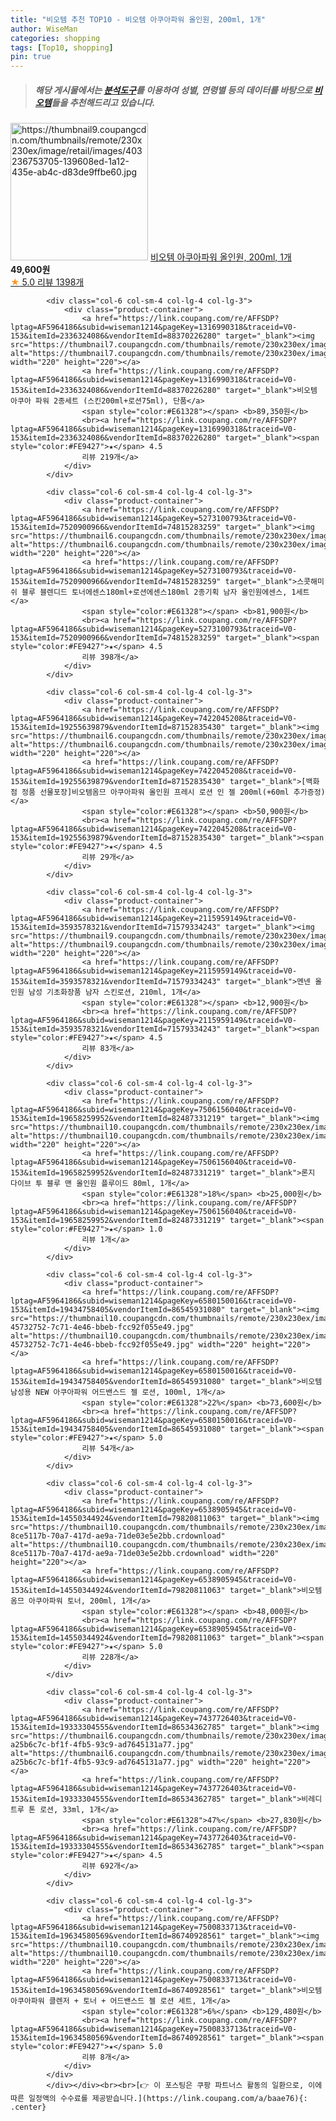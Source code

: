 ```yaml
---
title: "비오템 추천 TOP10 - 비오템 아쿠아파워 올인원, 200ml, 1개"
author: WiseMan
categories: shopping
tags: [Top10, shopping]
pin: true
---
```


> ##### 해당 게시물에서는 [**분석도구**](https://itemscout.io/)를 이용하여 **성별**, **연령별** 등의 데이터를 바탕으로 [**비오템**](https://link.coupang.com/a/baae76)들을 추천해드리고 있습니다.
<div class="container"><div class="row">
            <div class="col-6 col-sm-4 col-lg-4 col-lg-3">
                <div class="product-container">
                    <a href="https://link.coupang.com/re/AFFSDP?lptag=AF5964186&subid=wiseman1214&pageKey=6235072595&traceid=V0-153&itemId=12552483467&vendorItemId=79820811542" target="_blank"><img src="https://thumbnail9.coupangcdn.com/thumbnails/remote/230x230ex/image/retail/images/403236753705-139608ed-1a12-435e-ab4c-d83de9ffbe60.jpg" alt="https://thumbnail9.coupangcdn.com/thumbnails/remote/230x230ex/image/retail/images/403236753705-139608ed-1a12-435e-ab4c-d83de9ffbe60.jpg" width="220" height="220"></a>
                    <a href="https://link.coupang.com/re/AFFSDP?lptag=AF5964186&subid=wiseman1214&pageKey=6235072595&traceid=V0-153&itemId=12552483467&vendorItemId=79820811542" target="_blank">비오템 아쿠아파워 올인원, 200ml, 1개</a>
                    <span style="color:#E61328"></span> <b>49,600원</b>
                    <br><a href="https://link.coupang.com/re/AFFSDP?lptag=AF5964186&subid=wiseman1214&pageKey=6235072595&traceid=V0-153&itemId=12552483467&vendorItemId=79820811542" target="_blank"><span style="color:#FE9427">★</span> 5.0
                    리뷰 1398개</a>
                </div>
            </div>
            
            <div class="col-6 col-sm-4 col-lg-4 col-lg-3">
                <div class="product-container">
                    <a href="https://link.coupang.com/re/AFFSDP?lptag=AF5964186&subid=wiseman1214&pageKey=1316990318&traceid=V0-153&itemId=2336324086&vendorItemId=88370226280" target="_blank"><img src="https://thumbnail7.coupangcdn.com/thumbnails/remote/230x230ex/image/vendor_inventory/225d/4ccdec4179d58a2d70fa47408c8d1e0183803a9b39960f163b074a55b034.png" alt="https://thumbnail7.coupangcdn.com/thumbnails/remote/230x230ex/image/vendor_inventory/225d/4ccdec4179d58a2d70fa47408c8d1e0183803a9b39960f163b074a55b034.png" width="220" height="220"></a>
                    <a href="https://link.coupang.com/re/AFFSDP?lptag=AF5964186&subid=wiseman1214&pageKey=1316990318&traceid=V0-153&itemId=2336324086&vendorItemId=88370226280" target="_blank">비오템 아쿠아 파워 2종세트 (스킨200ml+로션75ml), 단품</a>
                    <span style="color:#E61328"></span> <b>89,350원</b>
                    <br><a href="https://link.coupang.com/re/AFFSDP?lptag=AF5964186&subid=wiseman1214&pageKey=1316990318&traceid=V0-153&itemId=2336324086&vendorItemId=88370226280" target="_blank"><span style="color:#FE9427">★</span> 4.5
                    리뷰 219개</a>
                </div>
            </div>
            
            <div class="col-6 col-sm-4 col-lg-4 col-lg-3">
                <div class="product-container">
                    <a href="https://link.coupang.com/re/AFFSDP?lptag=AF5964186&subid=wiseman1214&pageKey=5273100793&traceid=V0-153&itemId=7520900966&vendorItemId=74815283259" target="_blank"><img src="https://thumbnail6.coupangcdn.com/thumbnails/remote/230x230ex/image/vendor_inventory/d3e9/b5e31761311815b8c9db0abb2284aa33a4a4a38e471dcfc7aa387705709e.jpg" alt="https://thumbnail6.coupangcdn.com/thumbnails/remote/230x230ex/image/vendor_inventory/d3e9/b5e31761311815b8c9db0abb2284aa33a4a4a38e471dcfc7aa387705709e.jpg" width="220" height="220"></a>
                    <a href="https://link.coupang.com/re/AFFSDP?lptag=AF5964186&subid=wiseman1214&pageKey=5273100793&traceid=V0-153&itemId=7520900966&vendorItemId=74815283259" target="_blank">스콧해미쉬 블루 블렌디드 토너에센스180ml+로션에센스180ml 2종기획 남자 올인원에센스, 1세트</a>
                    <span style="color:#E61328"></span> <b>81,900원</b>
                    <br><a href="https://link.coupang.com/re/AFFSDP?lptag=AF5964186&subid=wiseman1214&pageKey=5273100793&traceid=V0-153&itemId=7520900966&vendorItemId=74815283259" target="_blank"><span style="color:#FE9427">★</span> 4.5
                    리뷰 398개</a>
                </div>
            </div>
            
            <div class="col-6 col-sm-4 col-lg-4 col-lg-3">
                <div class="product-container">
                    <a href="https://link.coupang.com/re/AFFSDP?lptag=AF5964186&subid=wiseman1214&pageKey=7422045208&traceid=V0-153&itemId=19255639879&vendorItemId=87152835430" target="_blank"><img src="https://thumbnail6.coupangcdn.com/thumbnails/remote/230x230ex/image/vendor_inventory/1b92/c2f8a4ded89bc81238c6d3057680c012ed058756c0250c1042903fa04738.jpg" alt="https://thumbnail6.coupangcdn.com/thumbnails/remote/230x230ex/image/vendor_inventory/1b92/c2f8a4ded89bc81238c6d3057680c012ed058756c0250c1042903fa04738.jpg" width="220" height="220"></a>
                    <a href="https://link.coupang.com/re/AFFSDP?lptag=AF5964186&subid=wiseman1214&pageKey=7422045208&traceid=V0-153&itemId=19255639879&vendorItemId=87152835430" target="_blank">[백화점 정품 선물포장]비오템옴므 아쿠아파워 올인원 프레시 로션 인 젤 200ml(+60ml 추가증정)</a>
                    <span style="color:#E61328"></span> <b>50,900원</b>
                    <br><a href="https://link.coupang.com/re/AFFSDP?lptag=AF5964186&subid=wiseman1214&pageKey=7422045208&traceid=V0-153&itemId=19255639879&vendorItemId=87152835430" target="_blank"><span style="color:#FE9427">★</span> 4.5
                    리뷰 29개</a>
                </div>
            </div>
            
            <div class="col-6 col-sm-4 col-lg-4 col-lg-3">
                <div class="product-container">
                    <a href="https://link.coupang.com/re/AFFSDP?lptag=AF5964186&subid=wiseman1214&pageKey=2115959149&traceid=V0-153&itemId=3593578321&vendorItemId=71579334243" target="_blank"><img src="https://thumbnail9.coupangcdn.com/thumbnails/remote/230x230ex/image/vendor_inventory/c48d/c41f667f4953602de6a097c35edd31d95a3e6be99bf4a6f62454d0f3f249.jpg" alt="https://thumbnail9.coupangcdn.com/thumbnails/remote/230x230ex/image/vendor_inventory/c48d/c41f667f4953602de6a097c35edd31d95a3e6be99bf4a6f62454d0f3f249.jpg" width="220" height="220"></a>
                    <a href="https://link.coupang.com/re/AFFSDP?lptag=AF5964186&subid=wiseman1214&pageKey=2115959149&traceid=V0-153&itemId=3593578321&vendorItemId=71579334243" target="_blank">멘넨 올인원 남성 기초화장품 남자 스킨로션, 210ml, 1개</a>
                    <span style="color:#E61328"></span> <b>12,900원</b>
                    <br><a href="https://link.coupang.com/re/AFFSDP?lptag=AF5964186&subid=wiseman1214&pageKey=2115959149&traceid=V0-153&itemId=3593578321&vendorItemId=71579334243" target="_blank"><span style="color:#FE9427">★</span> 4.5
                    리뷰 83개</a>
                </div>
            </div>
            
            <div class="col-6 col-sm-4 col-lg-4 col-lg-3">
                <div class="product-container">
                    <a href="https://link.coupang.com/re/AFFSDP?lptag=AF5964186&subid=wiseman1214&pageKey=7506156040&traceid=V0-153&itemId=19658259952&vendorItemId=82487331219" target="_blank"><img src="https://thumbnail10.coupangcdn.com/thumbnails/remote/230x230ex/image/vendor_inventory/d38e/bb3ea14d616fe188e0348697efa12017c50f873ba751760d55cfc307d91b.jpg" alt="https://thumbnail10.coupangcdn.com/thumbnails/remote/230x230ex/image/vendor_inventory/d38e/bb3ea14d616fe188e0348697efa12017c50f873ba751760d55cfc307d91b.jpg" width="220" height="220"></a>
                    <a href="https://link.coupang.com/re/AFFSDP?lptag=AF5964186&subid=wiseman1214&pageKey=7506156040&traceid=V0-153&itemId=19658259952&vendorItemId=82487331219" target="_blank">론지 다이브 투 블루 맨 올인원 플루이드 80ml, 1개</a>
                    <span style="color:#E61328">18%</span> <b>25,000원</b>
                    <br><a href="https://link.coupang.com/re/AFFSDP?lptag=AF5964186&subid=wiseman1214&pageKey=7506156040&traceid=V0-153&itemId=19658259952&vendorItemId=82487331219" target="_blank"><span style="color:#FE9427">★</span> 1.0
                    리뷰 1개</a>
                </div>
            </div>
            
            <div class="col-6 col-sm-4 col-lg-4 col-lg-3">
                <div class="product-container">
                    <a href="https://link.coupang.com/re/AFFSDP?lptag=AF5964186&subid=wiseman1214&pageKey=6580150016&traceid=V0-153&itemId=19434758405&vendorItemId=86545931080" target="_blank"><img src="https://thumbnail10.coupangcdn.com/thumbnails/remote/230x230ex/image/retail/images/717086781950968-45732752-7c71-4e46-bbeb-fcc92f055e49.jpg" alt="https://thumbnail10.coupangcdn.com/thumbnails/remote/230x230ex/image/retail/images/717086781950968-45732752-7c71-4e46-bbeb-fcc92f055e49.jpg" width="220" height="220"></a>
                    <a href="https://link.coupang.com/re/AFFSDP?lptag=AF5964186&subid=wiseman1214&pageKey=6580150016&traceid=V0-153&itemId=19434758405&vendorItemId=86545931080" target="_blank">비오템 남성용 NEW 아쿠아파워 어드밴스드 젤 로션, 100ml, 1개</a>
                    <span style="color:#E61328">22%</span> <b>73,600원</b>
                    <br><a href="https://link.coupang.com/re/AFFSDP?lptag=AF5964186&subid=wiseman1214&pageKey=6580150016&traceid=V0-153&itemId=19434758405&vendorItemId=86545931080" target="_blank"><span style="color:#FE9427">★</span> 5.0
                    리뷰 54개</a>
                </div>
            </div>
            
            <div class="col-6 col-sm-4 col-lg-4 col-lg-3">
                <div class="product-container">
                    <a href="https://link.coupang.com/re/AFFSDP?lptag=AF5964186&subid=wiseman1214&pageKey=6538905945&traceid=V0-153&itemId=14550344924&vendorItemId=79820811063" target="_blank"><img src="https://thumbnail10.coupangcdn.com/thumbnails/remote/230x230ex/image/retail/images/440317251871801-8ce5117b-70a7-417d-ae9a-71de03e5e2bb.crdownload" alt="https://thumbnail10.coupangcdn.com/thumbnails/remote/230x230ex/image/retail/images/440317251871801-8ce5117b-70a7-417d-ae9a-71de03e5e2bb.crdownload" width="220" height="220"></a>
                    <a href="https://link.coupang.com/re/AFFSDP?lptag=AF5964186&subid=wiseman1214&pageKey=6538905945&traceid=V0-153&itemId=14550344924&vendorItemId=79820811063" target="_blank">비오템 옴므 아쿠아파워 토너, 200ml, 1개</a>
                    <span style="color:#E61328"></span> <b>48,000원</b>
                    <br><a href="https://link.coupang.com/re/AFFSDP?lptag=AF5964186&subid=wiseman1214&pageKey=6538905945&traceid=V0-153&itemId=14550344924&vendorItemId=79820811063" target="_blank"><span style="color:#FE9427">★</span> 5.0
                    리뷰 228개</a>
                </div>
            </div>
            
            <div class="col-6 col-sm-4 col-lg-4 col-lg-3">
                <div class="product-container">
                    <a href="https://link.coupang.com/re/AFFSDP?lptag=AF5964186&subid=wiseman1214&pageKey=7437726403&traceid=V0-153&itemId=19333304555&vendorItemId=86534362785" target="_blank"><img src="https://thumbnail6.coupangcdn.com/thumbnails/remote/230x230ex/image/retail/images/284616891631047-a25b6c7c-bf1f-4fb5-93c9-ad7645131a77.jpg" alt="https://thumbnail6.coupangcdn.com/thumbnails/remote/230x230ex/image/retail/images/284616891631047-a25b6c7c-bf1f-4fb5-93c9-ad7645131a77.jpg" width="220" height="220"></a>
                    <a href="https://link.coupang.com/re/AFFSDP?lptag=AF5964186&subid=wiseman1214&pageKey=7437726403&traceid=V0-153&itemId=19333304555&vendorItemId=86534362785" target="_blank">비레디 트루 톤 로션, 33ml, 1개</a>
                    <span style="color:#E61328">47%</span> <b>27,830원</b>
                    <br><a href="https://link.coupang.com/re/AFFSDP?lptag=AF5964186&subid=wiseman1214&pageKey=7437726403&traceid=V0-153&itemId=19333304555&vendorItemId=86534362785" target="_blank"><span style="color:#FE9427">★</span> 4.5
                    리뷰 692개</a>
                </div>
            </div>
            
            <div class="col-6 col-sm-4 col-lg-4 col-lg-3">
                <div class="product-container">
                    <a href="https://link.coupang.com/re/AFFSDP?lptag=AF5964186&subid=wiseman1214&pageKey=7500833713&traceid=V0-153&itemId=19634580569&vendorItemId=86740928561" target="_blank"><img src="https://thumbnail10.coupangcdn.com/thumbnails/remote/230x230ex/image/vendor_inventory/94ab/ecc22441912ce2c1002dca9ed8bfdde8ef3d98c02512e003bb6a17ce712f.JPG" alt="https://thumbnail10.coupangcdn.com/thumbnails/remote/230x230ex/image/vendor_inventory/94ab/ecc22441912ce2c1002dca9ed8bfdde8ef3d98c02512e003bb6a17ce712f.JPG" width="220" height="220"></a>
                    <a href="https://link.coupang.com/re/AFFSDP?lptag=AF5964186&subid=wiseman1214&pageKey=7500833713&traceid=V0-153&itemId=19634580569&vendorItemId=86740928561" target="_blank">비오템 아쿠아파워 클렌저 + 토너 + 어드밴스드 젤 로션 세트, 1개</a>
                    <span style="color:#E61328">6%</span> <b>129,480원</b>
                    <br><a href="https://link.coupang.com/re/AFFSDP?lptag=AF5964186&subid=wiseman1214&pageKey=7500833713&traceid=V0-153&itemId=19634580569&vendorItemId=86740928561" target="_blank"><span style="color:#FE9427">★</span> 5.0
                    리뷰 8개</a>
                </div>
            </div>
            </div></div><br><br>[👉 이 포스팅은 쿠팡 파트너스 활동의 일환으로, 이에 따른 일정액의 수수료를 제공받습니다.](https://link.coupang.com/a/baae76){: .center}